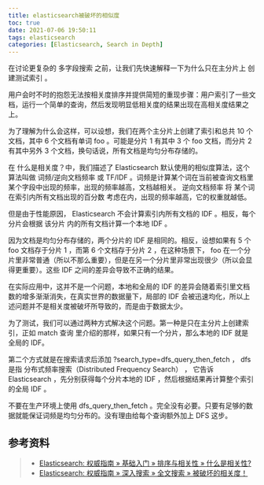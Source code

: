 ```yaml
---
title: elasticsearch被破坏的相似度
toc: true
date: 2021-07-06 19:50:11
tags: elasticsearch
categories: [Elasticsearch, Search in Depth]
---
```


在讨论更复杂的 多字段搜索 之前，让我们先快速解释一下为什么只在主分片上 创建测试索引 。

用户会时不时的抱怨无法按相关度排序并提供简短的重现步骤：用户索引了一些文档，运行一个简单的查询，然后发现明显低相关度的结果出现在高相关度结果之上。

为了理解为什么会这样，可以设想，我们在两个主分片上创建了索引和总共 10 个文档，其中 6 个文档有单词 foo 。可能是分片 1 有其中 3 个 foo 文档，而分片 2 有其中另外 3 个文档，换句话说，所有文档是均匀分布存储的。

在 什么是相关度？中，我们描述了 Elasticsearch 默认使用的相似度算法，这个算法叫做 词频/逆向文档频率 或 TF/IDF 。词频是计算某个词在当前被查询文档里某个字段中出现的频率，出现的频率越高，文档越相关。 逆向文档频率 将 某个词在索引内所有文档出现的百分数 考虑在内，出现的频率越高，它的权重就越低。

但是由于性能原因， Elasticsearch 不会计算索引内所有文档的 IDF 。相反，每个分片会根据 该分片 内的所有文档计算一个本地 IDF 。

因为文档是均匀分布存储的，两个分片的 IDF 是相同的。相反，设想如果有 5 个 foo 文档存于分片 1 ，而第 6 个文档存于分片 2 ，在这种场景下， foo 在一个分片里非常普通（所以不那么重要），但是在另一个分片里非常出现很少（所以会显得更重要）。这些 IDF 之间的差异会导致不正确的结果。

在实际应用中，这并不是一个问题，本地和全局的 IDF 的差异会随着索引里文档数的增多渐渐消失，在真实世界的数据量下，局部的 IDF 会被迅速均化，所以上述问题并不是相关度被破坏所导致的，而是由于数据太少。

为了测试，我们可以通过两种方式解决这个问题。第一种是只在主分片上创建索引，正如 match 查询 里介绍的那样，如果只有一个分片，那么本地的 IDF 就是 全局的 IDF。

第二个方式就是在搜索请求后添加 ?search_type=dfs_query_then_fetch ， dfs 是指 分布式频率搜索（Distributed Frequency Search） ， 它告诉 Elasticsearch ，先分别获得每个分片本地的 IDF ，然后根据结果再计算整个索引的全局 IDF 。

不要在生产环境上使用 dfs_query_then_fetch 。完全没有必要。只要有足够的数据就能保证词频是均匀分布的。没有理由给每个查询额外加上 DFS 这步。



## 参考资料
> - [Elasticsearch: 权威指南 » 基础入门 » 排序与相关性 » 什么是相关性?](https://www.elastic.co/guide/cn/elasticsearch/guide/current/relevance-intro.html)
> - [Elasticsearch: 权威指南 » 深入搜索 » 全文搜索 » 被破坏的相关度！](https://www.elastic.co/guide/cn/elasticsearch/guide/current/relevance-is-broken.html)
